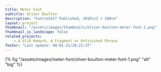 ```yaml
---
title: Meter Font
subtitle: Oliver Boulton
description: "Font\nSelf Published, 2018\n1 × 100cm"
layout: project
thumbnail: "/assets/images/thumbnails/oliver-boulton-meter-font-1.png"
thumbnail_is_landscape: false
related_projects:
    - A Glib Remark, A Fragment or Unfinished Phrase
footer: "Last update: 08-01-21/20:21:37"
---
```


{% fig "/assets/images/meter-font/oliver-boulton-meter-font-1.png" "alt" "big" %}
